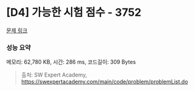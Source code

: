 # [D4] 가능한 시험 점수 - 3752 

[문제 링크](https://swexpertacademy.com/main/code/problem/problemDetail.do?contestProbId=AWHPkqBqAEsDFAUn) 

### 성능 요약

메모리: 62,780 KB, 시간: 286 ms, 코드길이: 309 Bytes



> 출처: SW Expert Academy, https://swexpertacademy.com/main/code/problem/problemList.do
